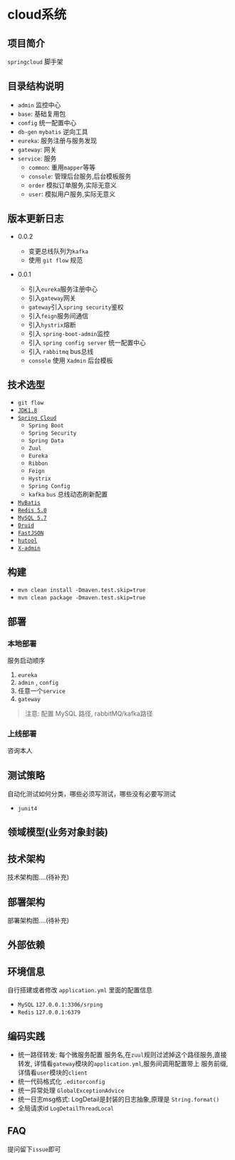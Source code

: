 # cloud系统

## 项目简介

`springcloud` 脚手架

## 目录结构说明
- `admin` 监控中心
- `base`: 基础复用包
- `config` 统一配置中心
- `db-gen` `mybatis` 逆向工具
- `eureka`: 服务注册与服务发现
- `gateway`: 网关
- `service`: 服务
    - `common`: 重用`mapper`等等
    - `console`: 管理后台服务,后台模板服务
    - `order` 模拟订单服务,实际无意义
    - `user`: 模拟用户服务,实际无意义

## 版本更新日志

- 0.0.2
    - 变更总线队列为`kafka`
    - 使用 `git flow` 规范 
    
- 0.0.1
    - 引入`eureka`服务注册中心
    - 引入`gateway`网关
    - `gateway`引入`spring security`鉴权
    - 引入`feign`服务间通信
    - 引入`hystrix`熔断
    - 引入 `spring-boot-admin`监控
    - 引入 `spring config server` 统一配置中心
    - 引入 `rabbitmq` bus总线
    - `console` 使用 `Xadmin` 后台模板

## 技术选型

- `git flow`
- [`JDK1.8`](https://www.oracle.com/)
- [`Spring Cloud`](https://www.docs4dev.com/zh)
    - `Spring Boot` 
    - `Spring Security`
    - `Spring Data`
    - `Zuul`
    - `Eureka`
    - `Ribbon`
    - `Feign`
    - `Hystrix`
    - `Spring Config`
    - `kafka` `bus` 总线动态刷新配置
- [`MyBatis`](http://www.mybatis.org/mybatis-3/zh/index.html) 
- [`Redis 5.0`](https://redis.io/)
- [`MySQL 5.7`](https://www.mysql.com/)
- [`Druid`](https://github.com/alibaba/druid) 
- [`FastJSON`](https://github.com/alibaba/fastjson)
- [`hutool`](https://github.com/looly/hutool)
- [`X-admin`](https://gitee.com/daniuit/X-admin)

## 构建

- `mvn clean install -Dmaven.test.skip=true`
- `mvn clean package -Dmaven.test.skip=true`

## 部署

### 本地部署

服务启动顺序

1. `eureka`
2. `admin` , `config`
3. 任意一个`service`
4. `gateway`

> 注意: 配置 MySQL 路径, rabbitMQ/kafka路径

### 上线部署
咨询本人

## 测试策略

自动化测试如何分类，哪些必须写测试，哪些没有必要写测试

- `junit4`



## 领域模型(业务对象封装)


## 技术架构

技术架构图....(待补充)

## 部署架构

部署架构图....(待补充)


## 外部依赖



    
## 环境信息 

自行搭建或者修改 `application.yml` 里面的配置信息

- `MySQL` `127.0.0.1:3306/srping` 
- `Redis` `127.0.0.1:6379` 

## 编码实践

- 统一路径转发: 每个微服务配置 服务名,在`zuul`规则过滤掉这个路径服务,直接转发,
详情看`gateway`模块的`application.yml`,服务间调用配置带上 服务前缀,详情看`user`模块的`client`
- 统一代码格式化 `.editorconfig`
- 统一异常处理 `GlobalExceptionAdvice`
- 统一日志msg格式: LogDetail是封装的日志抽象,原理是 `String.format()`
- 全局请求id `LogDetailThreadLocal`

## FAQ
提问留下`issue`即可

